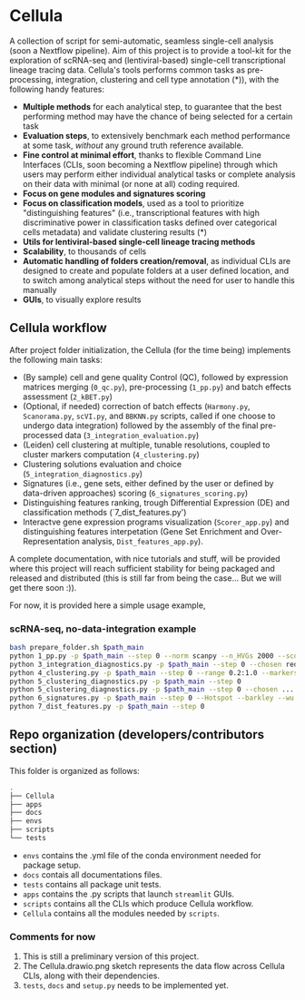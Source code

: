 # Cellula

A collection of script for semi-automatic, seamless single-cell analysis (soon a Nextflow pipeline). 
Aim of this project is to provide a tool-kit for the exploration of scRNA-seq and (lentiviral-based) single-cell transcriptional lineage tracing data. Cellula's tools performs common tasks as
pre-processing, integration, clustering and cell type annotation (*)), with the following handy features:

* __Multiple methods__ for each analytical step, to guarantee that the best performing method may have the chance of being selected for a certain task
* __Evaluation steps__, to extensively benchmark each method performance at some task, _without_ any ground truth reference available.
* __Fine control at minimal effort__, thanks to flexible Command Line Interfaces (CLIs, soon becoming a Nextflow pipeline) through which users may perform either individual analytical tasks or complete analysis on their data with minimal (or none at all) coding required.
* __Focus on gene modules and signatures scoring__
* __Focus on classification models__, used as a tool to prioritize "distinguishing features" (i.e., transcriptional features with high discriminative power in classification tasks defined over categorical cells metadata) and validate clustering results (*)
* __Utils for lentiviral-based single-cell lineage tracing methods__   
* __Scalability__, to thousands of cells
* __Automatic handling of folders creation/removal__, as individual CLIs are designed to create and populate folders at a user defined location, and to switch among analytical steps without the need for user to handle this manually
* __GUIs__, to visually explore results

## Cellula workflow

After project folder initialization, the Cellula (for the time being) implements the following main tasks:

* (By sample) cell and gene quality Control (QC), followed by expression matrices merging (`0_qc.py`),
pre-processing (`1_pp.py`) and batch effects assessment (`2_kBET.py`)
* (Optional, if needed) correction of batch effects (`Harmony.py`, `Scanorama.py`, `scVI.py`, and `BBKNN.py` scripts, called if one choose to undergo data integration) followed by the assembly of the final pre-processed data (`3_integration_evaluation.py`)
* (Leiden) cell clustering at multiple, tunable resolutions, coupled to cluster markers computation (`4_clustering.py`)
* Clustering solutions evaluation and choice (`5_integration_diagnostics.py`)
* Signatures (i.e., gene sets, either defined by the user or defined by data-driven approaches) scoring (`6_signatures_scoring.py`)
* Distinguishing features ranking, trough Differential Expression (DE) and classification methods (`7_dist_features.py')
* Interactve gene expression programs visualization (`Scorer_app.py`) and distinguishing features interpetation (Gene Set Enrichment and Over-Representation analysis, `Dist_features_app.py`).

A complete documentation, with nice tutorials and stuff, will be provided where this project will reach sufficient stability for being packaged and released and distributed (this is still far from being the case... But we will get there soon :)).

For now, it is provided here a simple usage example, 
### scRNA-seq, no-data-integration example

```bash
bash prepare_folder.sh $path_main
python 1_pp.py -p $path_main --step 0 --norm scanpy --n_HVGs 2000 --score scanpy
python 3_integration_diagnostics.py -p $path_main --step 0 --chosen red_s:original 
python 4_clustering.py -p $path_main --step 0 --range 0.2:1.0 --markers
python 5_clustering_diagnostics.py -p $path_main --step 0  
python 5_clustering_diagnostics.py -p $path_main --step 0 --chosen ...
python 6_signatures.py -p $path_main --step 0 --Hotspot --barkley --wu --scoring scanpy
python 7_dist_features.py -p $path_main --step 0 
```

## Repo organization (developers/contributors section)

This folder is organized as follows:

```bash
.
├── Cellula
├── apps
├── docs
├── envs
├── scripts
└── tests
```

* `envs` contains the .yml file of the conda environment needed for package setup.
* `docs` contais all documentations files.
* `tests` contains all package unit tests.
* `apps` contains the .py scripts that launch `streamlit` GUIs.  
* `scripts` contains all the CLIs which produce Cellula workflow. 
* `Cellula` contains all the modules needed by `scripts`.

### Comments for now
1. This is still a preliminary version of this project. 
2. The Cellula.drawio.png sketch represents the data flow across Cellula CLIs, along with their dependencies.
3. `tests`, `docs` and `setup.py` needs to be implemented yet.

